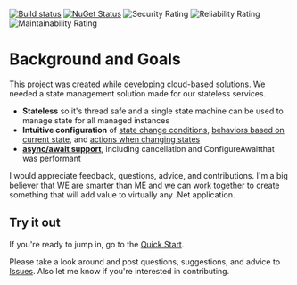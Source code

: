 [![Build status](https://ci.appveyor.com/api/projects/status/byg4n228cinno4xt?svg=true)](https://ci.appveyor.com/project/ScottCarter/nstatemanager) [![NuGet Status](https://img.shields.io/nuget/v/NStateManager.svg)](https://www.nuget.org/packages/NStateManager) ![Security Rating](https://sonarcloud.io/api/project_badges/measure?project=NStateManager&metric=security_rating) ![Reliability Rating](https://sonarcloud.io/api/project_badges/measure?project=NStateManager&metric=reliability_rating) ![Maintainability Rating](https://sonarcloud.io/api/project_badges/measure?project=NStateManager&metric=sqale_rating)
# Background and Goals  
This project was created while developing cloud-based solutions. We needed a state management solution made for our stateless services.  
- **Stateless** so it's thread safe and a single state machine can be used to manage state for all managed instances  
- **Intuitive configuration** of [state change conditions](https://github.com/scottctr/NStateManager/wiki/Changing-States), [behaviors based on current state](https://github.com/scottctr/NStateManager/wiki/Event-Actions), and [actions when changing states](https://github.com/scottctr/NStateManager/wiki/State-Change-Actions)  
- **[async/await support](https://github.com/scottctr/NStateManager/wiki/Async-Await-Support)**, including cancellation and ConfigureAwaitthat was performant 

I would appreciate feedback, questions, advice, and contributions. I'm a big believer that WE are smarter than ME and we can work together to create something that will add value to virtually any .Net application.

## Try it out
If you're ready to jump in, go to the [Quick Start](https://github.com/scottctr/NStateManager/wiki/Quick-Start).

Please take a look around and post questions, suggestions, and advice to [Issues](https://github.com/scottctr/NStateManager/issues). Also let me know if you're interested in contributing.
